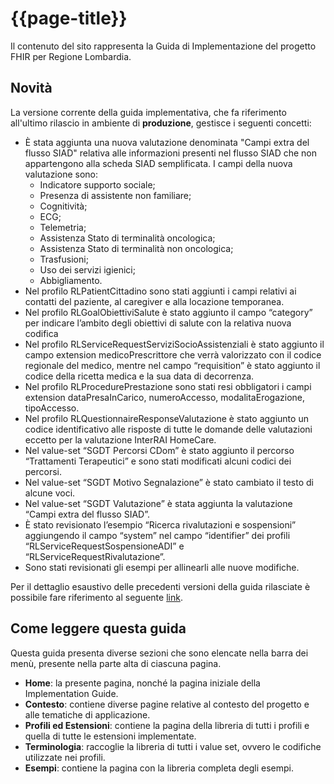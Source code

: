 # {{page-title}}

<div class="alert alert-info">
Il contenuto del sito rappresenta la Guida di Implementazione del progetto FHIR per Regione Lombardia.
</div>

## Novità
La versione corrente della guida implementativa, che fa riferimento all'ultimo rilascio in ambiente di <b>produzione</b>, gestisce i seguenti concetti:

- È stata aggiunta una nuova valutazione denominata "Campi extra del flusso SIAD" relativa alle informazioni presenti nel flusso SIAD che non appartengono alla scheda SIAD semplificata. I campi della nuova valutazione sono:
  - Indicatore supporto sociale;
  - Presenza di assistente non familiare;
  - Cognitività;
  - ECG;
  - Telemetria;
  - Assistenza Stato di terminalità oncologica;
  - Assistenza Stato di terminalità non oncologica;
  - Trasfusioni;
  - Uso dei servizi igienici;
  - Abbigliamento.
- Nel profilo RLPatientCittadino sono stati aggiunti i campi relativi ai contatti del paziente, al caregiver e alla locazione temporanea.
- Nel profilo RLGoalObiettiviSalute è stato aggiunto il campo “category” per indicare l’ambito degli obiettivi di salute con la relativa nuova codifica
- Nel profilo RLServiceRequestServiziSocioAssistenziali è stato aggiunto il campo extension medicoPrescrittore che verrà valorizzato con il codice regionale del medico,  mentre nel campo “requisition” è stato aggiunto il codice della ricetta medica e la sua data di decorrenza.
- Nel profilo RLProcedurePrestazione sono stati resi obbligatori i campi extension dataPresaInCarico, numeroAccesso, modalitaErogazione, tipoAccesso.
- Nel profilo RLQuestionnaireResponseValutazione è stato aggiunto un codice identificativo alle risposte di tutte le domande delle valutazioni eccetto per la valutazione InterRAI HomeCare.
- Nel value-set “SGDT Percorsi CDom” è stato aggiunto il percorso “Trattamenti Terapeutici” e sono stati modificati alcuni codici dei percorsi.
- Nel value-set “SGDT Motivo Segnalazione” è stato cambiato il testo di alcune voci. 
- Nel value-set “SGDT Valutazione” è stata aggiunta la valutazione “Campi extra del flusso SIAD”.
- È stato revisionato l’esempio “Ricerca rivalutazioni e sospensioni” aggiungendo il campo “system” nel campo “identifier” dei profili “RLServiceRequestSospensioneADI” e “RLServiceRequestRivalutazione”.
- Sono stati revisionati gli esempi per allinearli alle nuove modifiche.


Per il dettaglio esaustivo delle precedenti versioni della guida rilasciate è possibile fare riferimento al seguente [link](https://simplifier.net/guide/ig-rlfhir-versionhistory/home?version=current).

## Come leggere questa guida
Questa guida presenta diverse sezioni che sono elencate nella barra dei menù, presente nella parte alta di ciascuna pagina.
- **Home**: la presente pagina, nonché la pagina iniziale della Implementation Guide.
- **Contesto**: contiene diverse pagine relative al contesto del progetto e alle tematiche di applicazione.
- **Profili ed Estensioni**: contiene la pagina della libreria di tutti i profili e quella di tutte le estensioni implementate.
- **Terminologia**: raccoglie la libreria di tutti i value set, ovvero le codifiche utilizzate nei profili.
- **Esempi**: contiene la pagina con la libreria completa degli esempi.